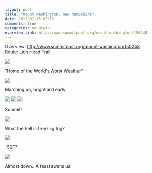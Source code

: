 ```yaml
---
layout: post
title: "mount washington, new hampshire"
date: 2012-01-15 05:00
comments: true
categories: mountain
overview_link: http://www.summitpost.org/mount-washington/150248
---
```

Overview: <a href="http://www.summitpost.org/mount-washington/150248">http://www.summitpost.org/mount-washington/150248</a> <br />
Route: Lion Head Trail <br />

<a href="http://farm8.staticflickr.com/7422/12495122874_d9255e0757_o.jpg">
  <img src="http://farm8.staticflickr.com/7422/12495122874_ae2b8cc57c_c.jpg" />
</a>

"Home of the World's Worst Weather"

<a href="http://farm8.staticflickr.com/7392/12495199394_0e41140cb9_o.jpg">
  <img src="http://farm8.staticflickr.com/7392/12495199394_968d533592_c.jpg" />
</a>

Marching on, bright and early.

<a href="http://farm4.staticflickr.com/3804/12494641215_1d5be77bf4_o.jpg">
  <img src="http://farm4.staticflickr.com/3804/12494641215_57740b9589_c.jpg" />
</a>


<a href="http://farm4.staticflickr.com/3726/12495202604_727a696425_o.jpg">
  <img src="http://farm4.staticflickr.com/3726/12495202604_9d825cb0ba_c.jpg" />
</a>


<a href="http://farm4.staticflickr.com/3711/12495200464_183b526ab5_o.jpg">
  <img src="http://farm4.staticflickr.com/3711/12495200464_d1bf242195_c.jpg" />
</a>

Summit!

<a href="http://farm4.staticflickr.com/3730/12494723685_2a594ee0e8_o.jpg">
  <img src="http://farm4.staticflickr.com/3730/12494723685_85a4eed804_c.jpg" />
</a>

What the hell is freezing fog?

<a href="http://farm6.staticflickr.com/5483/12495201674_5a5071eeae_o.jpg">
  <img src="http://farm6.staticflickr.com/5483/12495201674_3acf7b19b9_c.jpg" />
</a>

-50F?

<a href="http://farm8.staticflickr.com/7366/12494842533_fdcf51cc94_o.jpg">
  <img src="http://farm8.staticflickr.com/7366/12494842533_e8a0d46542_c.jpg" />
</a>

Almost down.. A feast awaits us!
